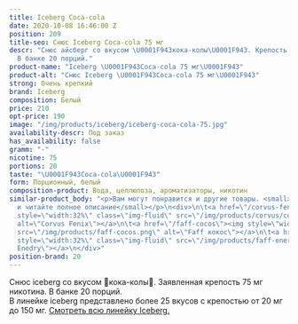```yaml
---
title: Iceberg Coca-cola
date: 2020-10-08 16:46:00 Z
position: 209
title-seo: Снюс Iceberg Coca-cola 75 мг
descr: "Снюс айсберг со вкусом \U0001F943кока-колы\U0001F943. Крепость 75 мг никотина.
  В банке 20 порций."
product-name: "Iceberg \U0001F943Coca-cola 75 мг\U0001F943"
product-alt: "Снюс Iceberg \U0001F943Coca-cola 75 мг\U0001F943"
strong: Очень крепкий
brand: Iceberg
composition: Белый
price: 210
opt-price: 190
image: "/img/products/iceberg/iceberg-coca-cola-75.jpg"
availability-descr: Под заказ
has_availability: false
gramm: "-"
nicotine: 75
portions: 20
taste: "\U0001F943Coca-cola\U0001F943"
form: Порционный, белый
composition-product: Вода, целлюлоза, ароматизаторы, никотин
similar-product_body: "<p>Вам могут понравится и другие товары. <small>Жмите на картинки
  и читайте полное описание</small></p>\n<div>\n\t<a href=\"/corvus-fenix-barberry\"><img
  style=\"width:32%\" class=\"img-fluid\" src=\"/img/products/corvus/corvus-fenix.png\"
  alt=\"Corvus Fenix\"></a>\n\t<a href=\"/faff-cocos\"><img style=\"width:32%\" class=\"img-fluid\"
  src=\"/img/products/faff-cocos.png\" alt=\"Faff кокос\"></a>\n\t<a href=\"/faff-snus-energy\"><img
  style=\"width:32%\" class=\"img-fluid\" src=\"/img/products/faff-energy.png\" alt=\"Faff
  Enedry\"></a>\n</div>"
position-brand: 20
---
```


Снюс iceberg со вкусом 🥃кока-колы🥃. Заявленная крепость 75 мг никотина. В банке 20 порций.<br> 
В линейке iceberg представлено более 25 вкусов с крепостью от 20 мг до 150 мг. <a href="/iceberg">Смотреть всю линейку Iceberg.</a>
